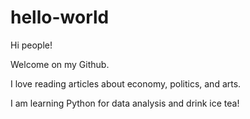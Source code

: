 # hello-world


Hi people!

Welcome on my Github.

I love reading articles about economy, politics, and arts. 

I am learning Python for data analysis and drink ice tea!
